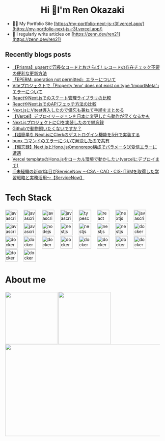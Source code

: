 <h1 align="center">Hi 👋I'm Ren Okazaki</h1>


- 👨‍💻 My Portfolio Site [https://my-portfolio-next-js-r3f.vercel.app/](https://my-portfolio-next-js-r3f.vercel.app/)
- 📝 I regularly write articles on [https://zenn.dev/ren21](https://zenn.dev/ren21)



## Recently blogs posts
<!-- BLOG-POST-LIST:START -->
- [【Prisma】upsertで冗長なコードとおさらば！レコードの存在チェック不要の便利な更新方法](https://zenn.dev/ren21/articles/92a5c5ccd12dc7)
- [「EPERM: operation not permitted」エラーについて](https://zenn.dev/ren21/articles/6dca6a5d59158b)
- [Viteプロジェクトで「Property &#39;env&#39; does not exist on type &#39;ImportMeta&#39;」エラーについて](https://zenn.dev/ren21/articles/36b74a1fa270f5)
- [ReactやNext.jsでのステート管理ライブラリの比較](https://zenn.dev/ren21/articles/baa6271bfbfcd7)
- [ReactやNext.jsでのAPIフェッチ方法の比較](https://zenn.dev/ren21/articles/4a257f80f03ef5)
- [Next.jsにVitest導入したので備忘も兼ねて手順をまとめる](https://zenn.dev/ren21/articles/dd43162606f4c1)
- [【Vercel】デプロイリージョンを日本に変更したら動作が早くなるかも](https://zenn.dev/ren21/articles/276b3cd6574e96)
- [Next.jsプロジェクトにCIを実装したので備忘録](https://zenn.dev/ren21/articles/bba14870f89888)
- [Githubで動物飼いたくないですか？](https://zenn.dev/ren21/articles/5f76029741b3e9)
- [【超簡単!】Next.jsにClerkのゲストログイン機能を5分で実装する](https://zenn.dev/ren21/articles/3ded98f7fc9fbd)
- [bunx コマンドのエラーについて解決したので共有](https://zenn.dev/ren21/articles/0597c9d919b816)
- [【備忘録】Next.jsとHono.jsのmonorepo構成でパラメータ送受信エラーに遭遇](https://zenn.dev/ren21/articles/840b465dcca26f)
- [Vercel templateのHono.jsをローカル環境で動かしたい&lpar;vercelにデプロイまで&rpar;](https://zenn.dev/ren21/articles/e48dbe0ad3d343)
- [IT未経験の新卒1年目がServiceNow 〜CSA・CAD・CIS-ITSMを取得した学習戦略と実務活用〜【ServiceNow】](https://zenn.dev/ren21/articles/1886213b225fc2)
<!-- BLOG-POST-LIST:END -->
  

###

<h1 align="left">Tech Stack</h1>

###

<div align="left">
  <img src="https://skillicons.dev/icons?i=html" height="40" alt="javascript logo"  />
  <img width="12" />
  <img src="https://skillicons.dev/icons?i=css" height="40" alt="javascript logo"  />
  <img width="12" />
  <img src="https://skillicons.dev/icons?i=sass" height="40" alt="javascript logo"  />
  <img width="12" />
  <img src="https://skillicons.dev/icons?i=js" height="40" alt="javascript logo"  />
  <img width="12" />
  <img src="https://skillicons.dev/icons?i=ts" height="40" alt="typescript logo"  />
  <img width="12" />
  <img src="https://skillicons.dev/icons?i=react" height="40" alt="react logo"  />
  <img width="12" />
  <img src="https://skillicons.dev/icons?i=nextjs" height="40" alt="nextjs logo"  />
  <img width="12" />
  <img src="https://skillicons.dev/icons?i=angular" height="40" alt="javascript logo"  />
  <img width="12" />
  <img src="https://skillicons.dev/icons?i=tailwindcss" height="40" alt="javascript logo"  />
  <img width="12" />
  <img src="https://skillicons.dev/icons?i=threejs" height="40" alt="javascript logo"  />
  <img width="12" />
  <img src="https://skillicons.dev/icons?i=nodejs" height="40" alt="nodejs logo"  />
  <img width="12" />
  <img src="https://skillicons.dev/icons?i=express" height="40" alt="nestjs logo"  />
  <img width="12" />
  <img src="https://skillicons.dev/icons?i=prisma" height="40" alt="nestjs logo"  />
  <img width="12" />
  <img src="https://skillicons.dev/icons?i=jest" height="40" alt="nestjs logo"  />
  <img width="12" />
  <img src="https://skillicons.dev/icons?i=vitest" height="40" alt="nestjs logo"  />
  <img width="12" />
  <img src="https://skillicons.dev/icons?i=vite" height="40" alt="docker logo"  />
  <img width="12" />
  <img src="https://skillicons.dev/icons?i=docker" height="40" alt="docker logo"  />
  <img width="12" />
  <img src="https://skillicons.dev/icons?i=aws" height="40" alt="docker logo"  />
  <img width="12" />
  <img src="https://skillicons.dev/icons?i=vercel" height="40" alt="docker logo"  />
  <img width="12" />
  <img src="https://skillicons.dev/icons?i=npm" height="40" alt="docker logo"  />
  <img width="12" />
  <img src="https://skillicons.dev/icons?i=bun" height="40" alt="docker logo"  />
  <img width="12" />
  <img src="https://skillicons.dev/icons?i=firebase" height="40" alt="docker logo"  />
  <img width="12" />
  <img src="https://skillicons.dev/icons?i=supabase" height="40" alt="docker logo"  />
  <img width="12" />
  <img src="https://skillicons.dev/icons?i=git" height="40" alt="docker logo"  />
  <img width="12" />
  <img src="https://skillicons.dev/icons?i=github" height="40" alt="docker logo"  />
  <img width="12" />
  <img src="https://skillicons.dev/icons?i=githubactions" height="40" alt="docker logo"  />
  <img width="12" />
</div>


###

<h1 align="left">About me</h1>

###

  <img align="left" height="170px" src="https://github-readme-stats.vercel.app/api?username=renokazaki&count_private=true&show_icons=true&theme=dracula" />
  <img align="center" height="170px" src="https://github-readme-stats.vercel.app/api/top-langs/?username=renokazaki&layout=compact&theme=dracula" />



<a href="https://www.gitanimals.org/en_US?utm_medium=image&utm_source=renokazaki&utm_content=farm">
<img
  src="https://render.gitanimals.org/farms/renokazaki"
  width="600"
  height="300"
/>
</a>
